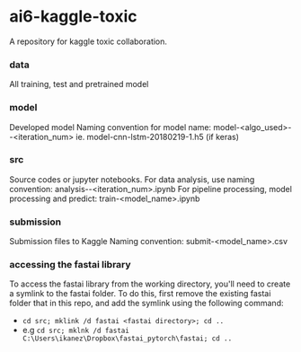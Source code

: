 # ai6-kaggle-toxic
A repository for kaggle toxic collaboration.

### data
All training, test and pretrained model

### model
Developed model
<h>Naming convention for model name: model-<algo_used>-<timestamp>-<iteration_num>
<h>ie. model-cnn-lstm-20180219-1.h5 (if keras)

### src
Source codes or jupyter notebooks.
<h>For data analysis, use naming convention: analysis-<timestamp>-<iteration_num>.ipynb
<h>For pipeline processing, model processing and predict: train-<model_name>.ipynb 


### submission
Submission files to Kaggle
<h>Naming convention: submit-<model_name>.csv

### accessing the fastai library
To access the fastai library from the working directory, you'll need to create a symlink to the fastai folder. To do this, first remove the existing fastai folder that in this repo, and add the symlink using the following command:

* `cd src; mklink /d fastai <fastai directory>; cd ..`
* e.g `cd src; mklnk /d fastai C:\Users\ikanez\Dropbox\fastai_pytorch\fastai; cd ..`
